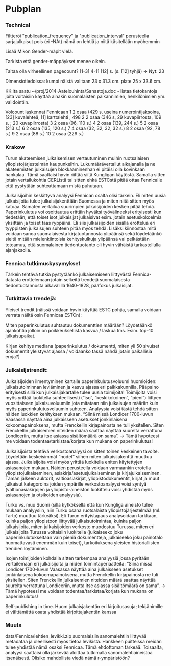 Pubplan
==========

### Technical

Filtteröi "publication_frequency" ja "publication_interval"
perusteella sarjajulkaisut pois (ei -NAt) nämä on lehtiä ja niitä
käsitellään myöhemmin

Lisää Mikon Gender-mäpit vielä.

Tarkista että gender-mäppäykset menee oikein. 

Taitaa olla virheellinen pagecount?
[1-3] 4-11 [12] s. (s. [12] tyhjä)
-> Nyt: 23

Dimensiotiedoissa: kumpi näistä valitaan
23 x 31.3 cm. plate 25 x 33.6 cm. 

KK:lta saatu ~/proj/2014-Aatelouhinta/Sanastoja.doc - listaa
tietokantoja joita voitaisiin käyttää ainakin suomalaisten
paikannimien, henkilönimien ym. validointiin.

Volcount laskennat Fennicaan
1  2 osaa (429 s. useina numerointijaksoina, [23] kuvalehteä, [1] karttalehti ; 498
2                       2 osaa (346 s, 29 kuvapiirrosta, 109 s. ; 20 kuvapiirrosta)
3                                                               2 osaa (96, 110 s.)
4                                                              2 osaa (139, 244 s.)
5                                                                   2 osaa (213 s.)
6                                                              2 osaa (135, 120 s.)
7                                                        4 osaa (32, 32, 32, 32 s.)
8                                                                2 osaa (92, 78 s.)
9                                                                    2 osaa (88 s.)
10                                                                  2 osaa (229 s.)


### Krakow

Turun akateemisen julkaisemisen vertautuminen muihin ruotsalaisen
yliopistojärjestelmän kaupunkeihin. Lukumäärävertailut aikajanalla ja
ne akateemisten julkaisujen blokkaaminenhan ei pitäisi olla kovinkaan
hankalaa. Tämä saattaisi hyvin riittää siitä Kungligan
käytöstä. Samalla sitten jotain vertailukohtia CERListä tai sitten
ehkä ESTCstä pitää ottaa Fennicalle että pystytään suhteuttamaan mistä
puhutaan.

Julkaisijoihin keskittyvä analyysi Fennican osalta olisi tärkein. Eli
miten uusia julkaisijoita tulee julkaisijakenttään Suomessa ja miten
niitä sitten myös katoaa. Samaten vertailua suurimpien julkaisijoiden
kesken pitää tehdä. Paperinkulutus voi osoittautua erittäin hyväksi
työvälineeksi erityisesti kun tiedetään, että toiset isot julkaisijat
julkaisivat esim. jotain asetuskokoelmia yksittäin ja toiset taas
ryppäinä. Eli siis julkaisijoiden sisällä erottelua eri tyyppisten
julkaisujen suhteen pitää myös tehdä. Lisäksi kiinnostaa mitä voidaan
sanoa suomalaisesta kirjatuotannosta ylipäänsä sekä löydetäänkö sieltä
mitään mielenkiintoisia kehityskulkuja ylipäänsä vai pelkästään
toteamus, että suomalainen tiedontuotanto oli hyvin vähäistä
tarkastellulla ajanjaksolla.

### Fennica tutkimuskysymykset

Tärkein tehtävä tutkia pystytäänkö julkaisemiseen liittyvästä Fennica-datasta erottelemaan jotain selkeitä trendejä suomalaisesta tiedontuotannosta aikavälillä 1640-1828, pääfokus julkaisijat.

 
### Tutkittavia trendejä:

 Yleiset trendit (näissä voidaan hyvin käyttää ESTC pohjia, samalla
voidaan verrata näiltä osin Fennicaa ESTCn):
 
Miten paperinkulutus suhtautuu dokumenttien määrään? Löydetäänkö
ajankohtia jolloin on poikkeuksellista kasvua / laskua
tms. Esim. top-10 julkaisupaikat.


Kirjan kehitys mediana (paperinkulutus / dokumentti, miten yli 50
sivuiset dokumentit yleistyvät ajassa / voidaanko tässä nähdä jotain
paikallisia eroja?)


### Julkaisijatrendit:


Julkaisijoiden ilmentyminen kartalle paperinkulutusvoluumi huomioiden: julkaisutoiminnan leviäminen ja kasvu ajassa eri paikkakunnilla. Pääpaino erityisesti sillä kun julkaisijakartalle tulee uusia toimijoita! Toimijoita voisi myös yrittää luokitella suhteellisesti (“iso”, “keskikokoinen”, “pieni”) liittyen vuosittaiseen julkaisuvoluumiin jota mitataan niin julkaisujen määrän kuin myös paperinkulutusvoluumin suhteen. Analyysia voisi tästä tehdä sitten näiden luokkien kehityksen mukaan. “Siinä missä Londicer 1700-luvun Vaasassa näyttää aina julkaisseen asetukset jonkinlaisena kokoomapainoksena, mutta Frenckellin kirjapainosta ne tuli yksitellen. Siten Frenckellin julkaisemien niteiden määrä saattaa näyttää suurelta verrattuna Londiceriin, mutta itse asiassa sisältömäärä on sama”. → Tämä hypoteesi me voidaan todentaa/tarkistaa/korjata kun mukana on paperinkulutus!


Julkaisijoista tehtävä verkostoanalyysi on sitten toinen keskeinen tavoite. Löydetään keskeisimmät “nodet” siihen miten julkaisijakenttä muuttuu ajassa. Julkaisijoita voisi myös yrittää luokitella eniten käytettyjen asiasanojen mukaan. Näiden perusteella voidaan varmaankin erotella yliopistojulkaiseminen, asiakirja/asetusjulkaiseminen ja kirjajulkaiseminen. Tämän jälkeen auktorit, valtioasiakirjat, yliopistodokumentit, kirjat ja muut julkaisut kategoroina joiden ympärille verkostoanalyysi voisi syntyä (valtionasiakirjojen ja yliopisto-aineiston luokittelu voisi yhdistää myös asiasanojen ja otsikoiden analyysia).

 
Turku vs. muu Suomi (sillä kytköksellä että kun Kungliga aineisto tulee mukaan analyysiin, niin Turku osana ruotsalaista yliopistojärjestelmää (ml. Tarto) muuttuu tärkeäksi). Eli Turun erityistapaus analysoidaan tarkkaan, kuinka paljon yliopistoon liittyvää julkaisutoimintaa, kuinka paljon julkaisijoita, miten julkaisijoiden verkosto muodostuu Turussa, miten eri julkaisijoita Turussa voitaisiin luokitella (julkaiseeko joku paperinkulutukseltaan vain pieniä dokumentteja, julkaiseeko joku painotalo huomattavasti enemmän kuin toiset), tarkoituksena yleisten historiallisten trendien löytäminen.

 
Isojen toimijoiden kohdalla sitten tarkempaa analyysiä jossa pyritään vertailemaan eri julkaisijoita ja niiden toimintaperiaatteita: “Siinä missä Londicer 1700-luvun Vaasassa näyttää aina julkaisseen asetukset jonkinlaisena kokoomapainoksena, mutta Frenckellin kirjapainosta ne tuli yksitellen. Siten Frenckellin julkaisemien niteiden määrä saattaa näyttää suurelta verrattuna Londiceriin, mutta itse asiassa sisältömäärä on sama”. → Tämä hypoteesi me voidaan todentaa/tarkistaa/korjata kun mukana on paperinkulutus!

 
Self-publishing in time. Huom julkaisjakentän eri kirjoitusasuja; tekijänimille ei välttämättä osata yhdistää kirjoittajakentän kanssa



### Muuta

data/Fennica/lehtien_levikki.zip suomalaisiin sanomalehtiin liittyvää metadataa ja oleellisesti myös tietoa levikistä. Hankkeen puitteissa meidän tulee yhdistää nämä osaksi Fennicaa. Tämä ehdottoman tärkeää. Toisaalta, analyysi saattaisi olla järkevää aloittaa tutkimalla sanomalehtiaineistoa itsenäisesti. Olisiko mahdollista viedä nämä r-ympäristöön?










